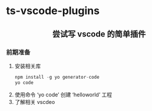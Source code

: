 # ts-vscode-plugins
## <center> 尝试写 vscode 的简单插件
### 前期准备
1. 安装相关库
   ```js
   npm install -g yo generator-code
   yo code
   ```
2. 使用命令 ‘yo code’ 创建 ‘helloworld’ 工程
3. 了解相关 vscdeo